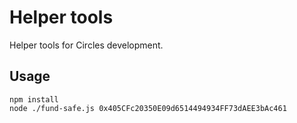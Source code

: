 # Helper tools

Helper tools for Circles development.

## Usage

```
npm install
node ./fund-safe.js 0x405CFc20350E09d6514494934FF73dAEE3bAc461
```

